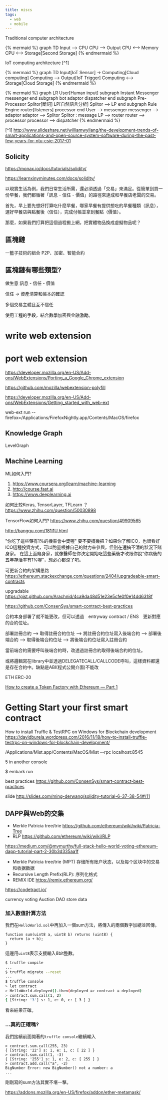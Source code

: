 ```yaml
---
title: miscs
tags:
  - web
  - mobile
---
```




Traditional computer architecture

{% mermaid %}
graph TD
Input --> CPU
CPU --> Output
CPU <--> Memory
CPU <--> Storage[Second Storage]
{% endmermaid %}

IoT computing architecture [^1]

{% mermaid %}
graph TD
Input[IoT Sensor] -> Computing[Cloud computing]
Computing --> Output[IoT Trigger]
Computing <--> Storage[Cloud Storage]
{% endmermaid %}

{% mermaid %}
graph LR
  User[Human input]
  subgraph Instant Messenger
    messenger
  end
  subgraph bot
    adaptor
    dispatcher
  end
  subgraph Pre-Processor
    Splitor[斷詞]
    LP[自然語言分析]
    Splitor --> LP
  end
  subgraph Rule Engine
    router[listeners]
    processor
  end
  User --> messenger
  messenger --> adaptor
  adaptor --> Splitor
  Splitor : message
  LP --> router
  router --> processor
  processor --> dispatcher
{% endmermaid %}


[^1] http://www.slideshare.net/williamwyliang/the-development-trends-of-smart-applications-and-open-source-system-software-during-the-past-few-years-for-ntu-csie-2017-01

## Solicity

https://monax.io/docs/tutorials/solidity/

https://learnxinyminutes.com/docs/solidity/

以現實生活為例，我們日常生活所需，還必須透過「交易」來滿足。從簡單到買一份早餐，我們都循著「訊息 - 信任 - 價值」的路徑來達成和早餐店老闆的交易。

首先，早上要先想好打算吃什麼早餐，哪家早餐有提供想吃的早餐種類（訊息），選好早餐店與點餐後（信任），完成付帳並拿到餐點（價值）。

那麼，如果我們打算把這個過程搬上網，把實體物品換成虛擬物品呢？

## 區塊鏈

一籃子技術的組合
P2P、加密、智能合約


## 區塊鏈有哪些類型?

做生意 訊息 - 信任 - 價值

信任 -> 資產清算和帳本的確認

多個交易主體且互不信任

使用工程的手段，結合數學加密與金融激勵。


# write web extension


# port web extension

https://developer.mozilla.org/en-US/Add-ons/WebExtensions/Porting_a_Google_Chrome_extension

https://github.com/mozilla/webextension-polyfill

https://developer.mozilla.org/en-US/Add-ons/WebExtensions/Getting_started_with_web-ext

web-ext run --firefox=/Applications/FirefoxNightly.app/Contents/MacOS/firefox


## Knowledge Graph
LevelGraph

## Machine Learning

ML如何入門?

1. https://www.coursera.org/learn/machine-learning
2. http://course.fast.ai
3. https://www.deeplearning.ai


如何比较Keras, TensorLayer, TFLearn ？
https://www.zhihu.com/question/50030898

TensorFlow如何入門?
https://www.zhihu.com/question/49909565

http://bangqu.com/181i1U.html


"你吃了這些藥有1%的機率會中獎喔"
要不要搏幾把？如果你了解ICO，也很看好ICO這種投資方式，可以酌量根據自己的財力來參與，但別在還搞不清的狀況下賭身家。
在這上面賭身家，就像醫師在你決定開始吃這些藥後才改跟你說"你病後的五年存活率有1%喔"，想必心都涼了吧。


可更新合約的架構思路
https://ethereum.stackexchange.com/questions/2404/upgradeable-smart-contracts

upgradable
https://gist.github.com/Arachnid/4ca9da48d51e23e5cfe0f0e14dd6318f

https://github.com/ConsenSys/smart-contract-best-practices

合約本身部署了就不能更改，但可以透過　entryway contract / ENS　更新對應的合約位址。

部署註冊合約 --> 取得註冊合約位址
--> 將註冊合約位址寫入後端合約
--> 部署後端合約 --> 取得後端合約位址
--> 將後端合約位址寫入註冊合約

當前端合約需要呼叫後端合約時，改透過註冊合約取得後端合約的位址。


或將邏輯寫在library中並透過DELEGATECALL/CALLCODE呼叫，這樣資料都還是存在合約中。缺點是ABI(程式公開介面)不能改

ETH ERC-20

[How to create a Token Factory with Ethereum — Part 1](https://hackernoon.com/how-to-create-a-token-factory-with-ethereum-part-1-85e84d1f38fc)

# Getting Start your first smart contract

How to install Truffle & TestRPC on Windows for Blockchain development
https://davidburela.wordpress.com/2016/11/18/how-to-install-truffle-testrpc-on-windows-for-blockchain-development/

<!-- $ npm install -g embark ethereumjs-testrpc
$ embark sample
$ cd sample
$ embark simulator -->

/Applications/Mist.app/Contents/MacOS/Mist --rpc localhost:8545


5
in another console

$ embark run

best practices
https://github.com/ConsenSys/smart-contract-best-practices

slide
http://slides.com/ming-derwang/solidity-tutorial-6-37-38-54#/11

## DAPP與Web的交集

* Merkle Patricia tree/trie https://github.com/ethereum/wiki/wiki/Patricia-Tree
* RLP https://github.com/ethereum/wiki/wiki/RLP


https://medium.com/@mvmurthy/full-stack-hello-world-voting-ethereum-dapp-tutorial-part-2-30b3d335aa1f

* Merkle Patricia tree/trie (MPT) 存储所有账户状态，以及每个区块中的交易和收据数据
* Recursive Length Prefix(RLP): 序列化格式
* REMIX IDE https://remix.ethereum.org/


https://codetract.io/


currency
voting
Auction
DAO
store data


### 加入數值計算方法

我們在`HelloWorld.sol`中再加入一個sum方法，將傳入的兩個數字加總並回傳。

```
function sum(uint8 a, uint8 b) returns (uint8) {
  return (a + b);
}
```

這邊用`uint8`表示支援輸入8bit整數。

```sh
$ truffle compile
...
$ truffle migrate --reset
...
$ truffle console
> let contract
> HelloWorld.deployed().then(deployed => contract = deployed)
> contract.sum.call(1, 2)
{ [String: '3'] s: 1, e: 0, c: [ 3 ] }
```

看來結果正確。

### ...真的正確嗎?

我們接續前面開著的`truffle console`繼續輸入
```
> contract.sum.call(255, 23)
{ [String: '22'] s: 1, e: 1, c: [ 22 ] }
> contract.sum.call(1, -3)
{ [String: '255'] s: 1, e: 2, c: [ 255 ] }
> contract.add.call("a", -2)
BigNumber Error: new BigNumber() not a number: a
...
```
剛剛寫的sum方法其實不堪一擊。

https://addons.mozilla.org/en-US/firefox/addon/ether-metamask/
